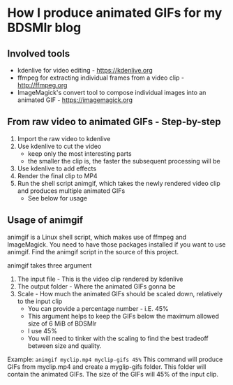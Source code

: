 # How I produce animated GIFs for my BDSMlr blog

## Involved tools
- kdenlive for video editing - https://kdenlive.org
- ffmpeg for extracting individual frames from a video clip - http://ffmpeg.org
- ImageMagick's convert tool to compose individual images into an animated GIF - https://imagemagick.org

## From raw video to animated GIFs - Step-by-step 
1. Import the raw video to kdenlive
2. Use kdenlive to cut the video
    - keep only the most interesting parts
    - the smaller the clip is, the faster the subsequent processing will be
3. Use kdenlive to add effects
4. Render the final clip to MP4
5. Run the shell script animgif, which takes the newly rendered video clip and produces multiple animated GIFs
    - See below for usage
  
## Usage of animgif
animgif is a Linux shell script, which makes use of ffmpeg and ImageMagick. You need to have those packages installed if you want to use animgif. Find the animgif script in the source of this project.

animgif takes three argument
1. The input file - This is the video clip rendered by kdenlive
2. The output folder - Where the animated GIFs gonna be
3. Scale - How much the animated GIFs should be scaled down, relatively to the input clip 
    - You can provide a percentage number - i.E. 45%
    - This argument helps to keep the GIFs below the maximum allowed size of 6 MiB of BDSMlr
    - I use 45%
    - You will need to tinker with the scaling to find the best tradeoff between size and quality.

Example: `animgif myclip.mp4 myclip-gifs 45%`
This command will produce GIFs from myclip.mp4 and create a myglip-gifs folder. This folder will contain the animated GIFs. 
The size of the GIFs will 45% of the input clip.
